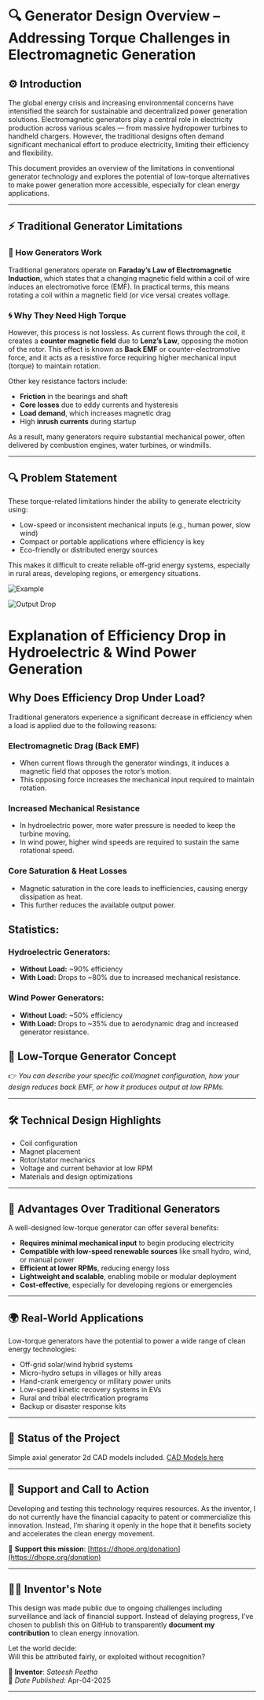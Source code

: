 # 🔍 Generator Design Overview – Addressing Torque Challenges in Electromagnetic Generation

## ⚙️ Introduction
The global energy crisis and increasing environmental concerns have intensified the search for sustainable and decentralized power generation solutions. Electromagnetic generators play a central role in electricity production across various scales — from massive hydropower turbines to handheld chargers. However, the traditional designs often demand significant mechanical effort to produce electricity, limiting their efficiency and flexibility.

This document provides an overview of the limitations in conventional generator technology and explores the potential of low-torque alternatives to make power generation more accessible, especially for clean energy applications.

---

## ⚡ Traditional Generator Limitations

### 🧲 How Generators Work
Traditional generators operate on **Faraday’s Law of Electromagnetic Induction**, which states that a changing magnetic field within a coil of wire induces an electromotive force (EMF). In practical terms, this means rotating a coil within a magnetic field (or vice versa) creates voltage.

### 🌀 Why They Need High Torque
However, this process is not lossless. As current flows through the coil, it creates a **counter magnetic field** due to **Lenz’s Law**, opposing the motion of the rotor. This effect is known as **Back EMF** or counter-electromotive force, and it acts as a resistive force requiring higher mechanical input (torque) to maintain rotation.

Other key resistance factors include:
- **Friction** in the bearings and shaft
- **Core losses** due to eddy currents and hysteresis
- **Load demand**, which increases magnetic drag
- High **inrush currents** during startup

As a result, many generators require substantial mechanical power, often delivered by combustion engines, water turbines, or windmills.

---

## 🔍 Problem Statement

These torque-related limitations hinder the ability to generate electricity using:
- Low-speed or inconsistent mechanical inputs (e.g., human power, slow wind)
- Compact or portable applications where efficiency is key
- Eco-friendly or distributed energy sources

This makes it difficult to create reliable off-grid energy systems, especially in rural areas, developing regions, or emergency situations.

![Example](images/Traditional%20Generator%20drawbacks.png)

![Output Drop](images/generator_efficiency_drop.png)
# Explanation of Efficiency Drop in Hydroelectric & Wind Power Generation

## Why Does Efficiency Drop Under Load?
Traditional generators experience a significant decrease in efficiency when a load is applied due to the following reasons:

### Electromagnetic Drag (Back EMF)
- When current flows through the generator windings, it induces a magnetic field that opposes the rotor’s motion.  
- This opposing force increases the mechanical input required to maintain rotation.  

### Increased Mechanical Resistance
- In hydroelectric power, more water pressure is needed to keep the turbine moving.  
- In wind power, higher wind speeds are required to sustain the same rotational speed.  

### Core Saturation & Heat Losses
- Magnetic saturation in the core leads to inefficiencies, causing energy dissipation as heat.  
- This further reduces the available output power.  

## Statistics:

### Hydroelectric Generators:
- **Without Load:** ~90% efficiency  
- **With Load:** Drops to ~80% due to increased mechanical resistance.  

### Wind Power Generators:
- **Without Load:** ~50% efficiency  
- **With Load:** Drops to ~35% due to aerodynamic drag and increased generator resistance.  


## 🌿 Low-Torque Generator Concept


👉 *You can describe your specific coil/magnet configuration, how your design reduces back EMF, or how it produces output at low RPMs.*

---

## 🛠️ Technical Design Highlights


- Coil configuration  
- Magnet placement  
- Rotor/stator mechanics  
- Voltage and current behavior at low RPM  
- Materials and design optimizations

---

## 🚀 Advantages Over Traditional Generators

A well-designed low-torque generator can offer several benefits:
- **Requires minimal mechanical input** to begin producing electricity
- **Compatible with low-speed renewable sources** like small hydro, wind, or manual power
- **Efficient at lower RPMs**, reducing energy loss
- **Lightweight and scalable**, enabling mobile or modular deployment
- **Cost-effective**, especially for developing regions or emergencies

---

## 🌍 Real-World Applications

Low-torque generators have the potential to power a wide range of clean energy technologies:
- Off-grid solar/wind hybrid systems
- Micro-hydro setups in villages or hilly areas
- Hand-crank emergency or military power units
- Low-speed kinetic recovery systems in EVs
- Rural and tribal electrification programs
- Backup or disaster response kits

---

## 🧪 Status of the Project


Simple axial generator 2d CAD models included.
[CAD Models here](/CAD/)

---

## 🙏 Support and Call to Action

Developing and testing this technology requires resources. As the inventor, I do not currently have the financial capacity to patent or commercialize this innovation. Instead, I’m sharing it openly in the hope that it benefits society and accelerates the clean energy movement.

🌱 **Support this mission**: [https://dhope.org/donation](https://dhope.org/donation)

---

## 👨‍🔬 Inventor's Note

This design was made public due to ongoing challenges including surveillance and lack of financial support. Instead of delaying progress, I’ve chosen to publish this on GitHub to transparently **document my contribution** to clean energy innovation.

Let the world decide:  
Will this be attributed fairly, or exploited without recognition?

📌 **Inventor**: *Sateesh Peetha*  
📅 *Date Published*: Apr-04-2025

---

